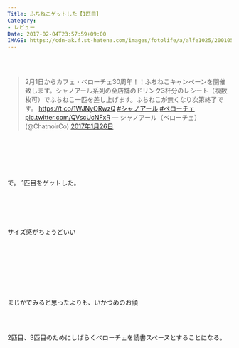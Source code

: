 ```yaml
---
Title: ふちねこゲットした【1匹目】
Category:
- レビュー
Date: 2017-02-04T23:57:59+09:00
IMAGE: https://cdn-ak.f.st-hatena.com/images/fotolife/a/alfe1025/20010506/20010506080540.jpg
---
```



<img class="magnifiable" src="https://cdn-ak.f.st-hatena.com/images/fotolife/a/alfe1025/20010506/20010506080540.jpg" alt="" />

 
<blockquote class="twitter-tweet" data-lang="ja">
<p dir="ltr" lang="ja">2月1日からカフェ・ベローチェ30周年！！ふちねこキャンペーンを開催致します。シャノアール系列の全店舗のドリンク3杯分のレシート（複数枚可）でふちねこ一匹を差し上げます。ふちねこが無くなり次第終了です。 <a href="https://t.co/1WJNyORwzQ">https://t.co/1WJNyORwzQ</a> <a href="https://twitter.com/hashtag/%E3%82%B7%E3%83%A3%E3%83%8E%E3%82%A2%E3%83%BC%E3%83%AB?src=hash">#シャノアール</a> <a href="https://twitter.com/hashtag/%E3%83%99%E3%83%AD%E3%83%BC%E3%83%81%E3%82%A7?src=hash">#ベローチェ</a> <a href="https://t.co/QVscUcNFxR">pic.twitter.com/QVscUcNFxR</a>
— シャノアール（ベローチェ） (@ChatnoirCo) <a href="https://twitter.com/ChatnoirCo/status/824429386287894528">2017年1月26日</a></blockquote>


<script src="//platform.twitter.com/widgets.js" async="" charset="utf-8"></script>


 

 

 

で。 1匹目をゲットした。

<img class="magnifiable" src="https://cdn-ak.f.st-hatena.com/images/fotolife/a/alfe1025/20010506/20010506080550.jpg" alt="" />

 

 

サイズ感がちょうどいい 

 

<img class="magnifiable" src="https://lh3.googleusercontent.com/-0tmrBk9ynZE/WJXc_aeYNcI/AAAAAAAAYOQ/a_wGuzw3lX8v1T6hBdPkVOiLehXkdCbMgCE0/s1024/DSC00795.JPG" alt="" />

<img class="magnifiable" src="https://lh3.googleusercontent.com/-_Gl7TinU_J0/WJXcvDUylTI/AAAAAAAAYOc/9nYCMtbpIXw2dEThh5iv0xSnbS6LI7qQQCE0/s1024/DSC00824.JPG" alt="" />

 

 

まじかでみると思ったよりも、いかつめのお顔

<img class="magnifiable" src="https://lh3.googleusercontent.com/-ZBiyxzYq_qc/WJXi6FUjfkI/AAAAAAAAYPI/4Nf7unQH-LUJIKYukvz5PawbdaVZqj0UwCE0/s1024/DSC00830.JPG" alt="" />

 

2匹目、3匹目のためにしばらくベローチェを読書スペースとすることになる。
